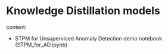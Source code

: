 # Knowledge Distillation models

content:
- STPM for Unsupervised Anomaly Detection demo notebook (STPM_for_AD.ipynb)
